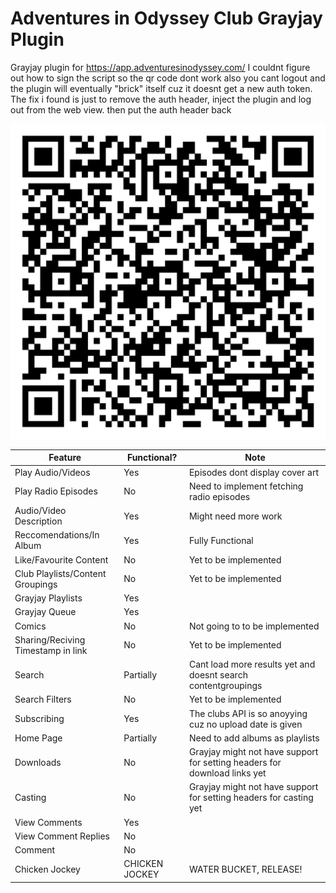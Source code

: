 # Adventures in Odyssey Club Grayjay Plugin
Grayjay plugin for https://app.adventuresinodyssey.com/
I couldnt figure out how to sign the script so the qr code dont work
also you cant logout and the plugin will eventually "brick" itself cuz it doesnt get a new auth token. The fix i found is just to remove the auth header, inject the plugin and log out from the web view. then put the auth header back

![image](https://github.com/CATEIN/adventures-in-odyssey-club-plugin/blob/main/qr.png)

| Feature                             | Functional? | Note                              |
|-------------------------------------|-------------|-----------------------------------|
| Play Audio/Videos                   | Yes         |   Episodes dont display cover art                                |
| Play Radio Episodes                   | No         |   Need to implement fetching radio episodes    |
| Audio/Video Description | Yes         | Might need more work             |
| Reccomendations/In Album                  | Yes        |   Fully Functional       |
|  Like/Favourite Content | No          | Yet to be implemented             |
|  Club Playlists/Content Groupings | No          | Yet to be implemented             |
|  Grayjay Playlists | Yes          |   |
|  Grayjay Queue | Yes          |   |
| Comics     | No          | Not going to to be implemented |
|  Sharing/Reciving Timestamp in link | No          | Yet to be implemented             |
|  Search | Partially          | Cant load more results yet and doesnt search contentgroupings             |
|  Search Filters | No          | Yet to be implemented             |
|  Subscribing | Yes          | The clubs API is so anoyying cuz no upload date is given              |
|  Home Page | Partially          | Need to add albums as playlists             |
|  Downloads | No          | Grayjay might not have support for setting headers for download links yet            |
|  Casting | No          | Grayjay might not have support for setting headers for casting yet             |
| View Comments | Yes          |           |
| View Comment Replies | No          |   |
| Comment | No         |           |
|  Chicken Jockey | CHICKEN JOCKEY          | WATER BUCKET, RELEASE!  |

